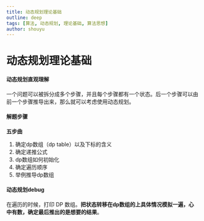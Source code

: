```yaml
---
title: 动态规划理论基础
outline: deep
tags: [算法, 动态规划, 理论基础, 算法思想]
author: shouyu
---
```


# 动态规划理论基础

#### 动态规划直观理解

一个问题可以被拆分成多个步骤，并且每个步骤都有一个状态。后一个步骤可以由前一个步骤推导出来，那么就可以考虑使用动态规划。

#### 解题步骤

**五步曲**

1. 确定dp数组（dp table）以及下标的含义
2. 确定递推公式
3. dp数组如何初始化
4. 确定遍历顺序
5. 举例推导dp数组

#### 动态规划debug

在遍历的时候，打印 DP 数组。**把状态转移在dp数组的上具体情况模拟一遍，心中有数，确定最后推出的是想要的结果**。